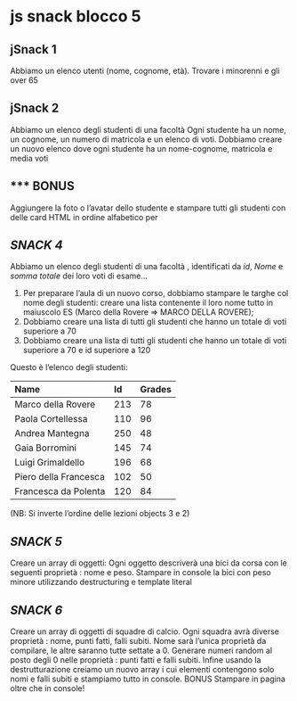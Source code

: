# js snack blocco 5

## jSnack 1

Abbiamo un elenco utenti (nome, cognome, età).
Trovare i minorenni e gli over 65


## jSnack 2

Abbiamo un elenco degli studenti di una facoltà
Ogni studente ha un nome, un cognome, un numero di matricola e un elenco di voti.
Dobbiamo creare un nuovo elenco dove ogni studente ha un nome-cognome, matricola e media voti


## *** BONUS

Aggiungere la foto o l’avatar dello studente e stampare tutti gli studenti con delle card HTML in ordine alfabetico per 


## *SNACK 4*
Abbiamo un elenco degli studenti di una facoltà , identificati da _id_, _Nome_ e _somma totale_
dei loro voti di esame...
1. Per preparare l’aula di un nuovo corso, dobbiamo stampare le targhe col nome degli studenti:
creare una lista contenente il loro nome tutto in maiuscolo
ES (Marco della Rovere => MARCO DELLA ROVERE);
2. Dobbiamo creare una lista di tutti gli studenti che hanno un totale di voti superiore a 70
3. Dobbiamo creare una lista di tutti gli studenti che hanno un totale di voti superiore a 70 e id
superiore a 120

Questo è l’elenco degli studenti:

|Name  | Id  | Grades|
|:---|:---|:---|
| Marco della Rovere    | 213  |78       <br>
| Paola Cortellessa     | 110  |  96     <br>
| Andrea Mantegna 	     | 250 |48       <br>
| Gaia Borromini        | 145  |   74    <br>
| Luigi Grimaldello 	   | 196 |  68     <br>
| Piero della Francesca | 102  |50       <br>
| Francesca da Polenta  | 120  |84       <br>
(NB: Si inverte l’ordine delle lezioni objects 3 e 2)

## *SNACK 5*
Creare un array di oggetti:
Ogni oggetto descriverà una bici da corsa con le seguenti proprietà : nome e peso.
Stampare in console la bici con peso minore utilizzando destructuring e template literal

## *SNACK 6*
Creare un array di oggetti di squadre di calcio. Ogni squadra avrà diverse proprietà : nome,
punti fatti, falli subiti.
Nome sarà l’unica proprietà da compilare, le altre saranno tutte settate a 0.
Generare numeri random al posto degli 0 nelle proprietà : punti fatti e falli subiti.
Infine usando la destrutturazione creiamo un nuovo array i cui elementi contengono solo nomi e
falli subiti e stampiamo tutto in console.
BONUS
Stampare in pagina oltre che in console!